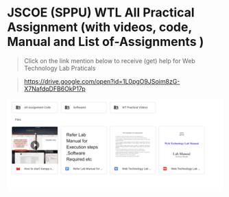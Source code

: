 # JSCOE (SPPU) WTL All Practical Assignment (with videos, code, Manual and List of-Assignments )



> Click on the link mention below to receive (get) help for Web Technology Lab Praticals

> https://drive.google.com/open?id=1L0pgO9JSoim8zG-X7NafdqDFB6OkP17p


![image](https://github.com/sanket9006/JSCOE-SPPU---WTL-All-Practical-Assignment-videos-code-Manual-and-List-of-Assignments/blob/master/Capture.PNG)

